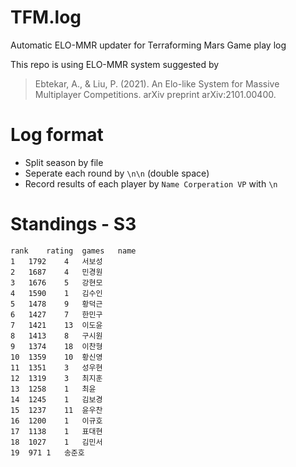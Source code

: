 # TFM.log
Automatic ELO-MMR updater for Terraforming Mars Game play log

This repo is using ELO-MMR system suggested by
> Ebtekar, A., & Liu, P. (2021). An Elo-like System for Massive Multiplayer Competitions. arXiv preprint arXiv:2101.00400.


# Log format
* Split season by file
* Seperate each round by `\n\n` (double space)
* Record results of each player by 
`Name Corperation VP`
with `\n`

# Standings - S3
```csv
rank	rating	games	name
1	1792	4	서보성
2	1687	4	민경원
3	1676	5	강현모
4	1590	1	김수인
5	1478	9	황덕근
6	1427	7	한민구
7	1421	13	이도윤
8	1413	8	구시원
9	1374	18	이찬형
10	1359	10	황신영
11	1351	3	성우현
12	1319	3	최지훈
13	1258	1	최윤
14	1245	1	김보경
15	1237	11	윤우찬
16	1200	1	이규호
17	1138	1	표대현
18	1027	1	김민서
19	971	1	송준호
```
